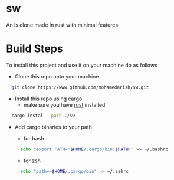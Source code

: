 # sw
An ls clone made in rust with minimal features

# Build Steps
To install this project and use it on your machine do as follows

- Clone this repo onto your machine
```sh
  git clone https://www.github.com/mohamedarish/sw.git
```


- Install this repo using cargo
  - make sure you have [rust](https://www.rust-lang.org/tools/install) installed
```sh
  cargo instal --path ./sw
```


- Add cargo binaries to your path
  - for bash
  ```sh
    echo "export PATH='$HOME/.cargo/bin:$PATH'" >> ~/.bashrc
  ```


  - for zsh
  ```sh
    echo "path+=$HOME/.cargo/bin" >> ~/.zshrc
  ```

  
